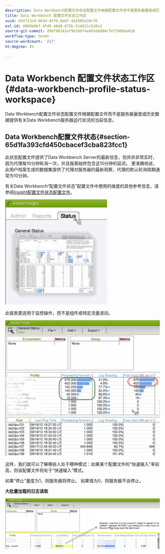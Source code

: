 ```yaml
---
description: Data Workbench配置文件状态配置文件根据配置文件而不是服务器量度或历史数据提供有关Data Workbench服务器运行状况的当前信息。
title: Data Workbench 配置文件状态工作区
uuid: b54713c8-863d-4376-8ebf-4a2985e28c76
exl-id: 40b9b0bf-4fd9-48d8-875b-514921c520cd
source-git-commit: d9df90242ef96188f4e4b5e6d04cfef196b0a628
workflow-type: tm+mt
source-wordcount: '217'
ht-degree: 4%

---
```


# Data Workbench 配置文件状态工作区{#data-workbench-profile-status-workspace}

Data Workbench配置文件状态配置文件根据配置文件而不是服务器量度或历史数据提供有关Data Workbench服务器运行状况的当前信息。

## Data Workbench配置文件状态{#section-65d1fa393cfd450cbacef3cba823fcc1}

此状态配置文件提供了Data Workbench Server的最新信息，但并非非常实时，因为代理每10分钟轮询一次，并且报表始终包含这10分钟的延迟。 更准确地说，此用户档案生成的数据集提供了代理对服务器的最新观察，代理的默认轮询周期通常为10分钟。

有关Data Workbench“配置文件状态”配置文件中使用的维度的其他参考信息，请参阅[Insight配置文件状态配置文件](../../../home/monitoring-installation/monitoring-profiles/monitoring-profile-using.md#concept-d4cd7da41c8a42bab4aea25418264e64)。

![](assets/Status_General_Status.png)

此报表更适用于监控操作，而不是组件或特定流量波动。

![](assets/Status_General_page.png)

这样，我们就可以了解哪些人处于哪种模式：如果某个配置文件的“快速输入”率较高，则该配置文件将处于“快速输入”模式。

如果“停止”量度为1，则服务器将停止。 如果值为0，则服务器不会停止。

**大批量加载的日志读取**

![](assets/Status_General_stalled_log.png)
